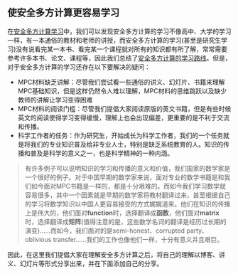 ## 使安全多方计算更容易学习
在[安全多方计算学习](https://github.com/Stu-Yang/HITSZ-SecurityGroup-MPC/tree/main/mpc/mpc-learning)中，我们可以发现安全多方计算的学习不像高中、大学的学习一样，有一本通俗的教材和老师的讲授，而安全多方计算的学习(甚至是研究生学习)没有说看完某一本书、看完某一个课程就对所有的知识都有所了解，常常需要参考许多本书、论文、课程等，因此我们总结了[安全多方计算的学习路线](https://github.com/Stu-Yang/HITSZ-SecurityGroup-MPC/tree/main/mpc/mpc-learning#2-%E5%AE%89%E5%85%A8%E5%A4%9A%E6%96%B9%E8%AE%A1%E7%AE%97%E5%AD%A6%E4%B9%A0%E8%B7%AF%E7%BA%BF)。但是，对于安全多方计算的学习还存在以下要解决的疑问：
+ MPC材料缺乏讲解：尽管我们尝试看一些通俗的讲义、幻灯片、书籍来理解MPC基础知识，但是这样仍然令人难以理解，MPC材料的思维跳跃以及缺少教师的讲解让学习变得困难
+ MPC材料的阅读门槛：尽管我们提倡大家阅读原版的英文书籍，但是有些时候英文的阅读使得学习变得缓慢，理解上也会出现偏差，更重要的是不利于交流和传播。
+ 科学工作者的任务：作为研究生，开始成长为科学工作者，我们的一个任务就是将我们的专业知识普及给非专业人士，特别是缺乏系统教育的人。知识的传播和普及是科学的意义之一，也是科学精神的一种内涵。

> 有许多例子可以说明知识的学习和传播的意义和价值，我们国家的数学家是一个很好的例子。对于中国早期的数学家来说，面对专业的数学书籍是和我们如今面对MPC书籍是一样的，都是十分艰难的。而如今我们学习数学就容易很多，其中一个因素就是早期的数学家将教材翻译过来，甚至根据自己的学习将数学知识以中国人更容易接受的方式娓娓道来。他们在知识的传播上是伟大的，他们面对**function**时，选择翻译成**函数**，他们面对**matrix**时，选择翻译成**矩阵**(值得注意的是，这些数学名词的翻译是经历过长期的演变)......而如今，我们面对的是semi-honest、corrupted party、oblivious transfer......我们的工作也像他们一样，十分有意义并且艰巨。

因此，在这里我们提倡大家在理解安全多方计算之后，将自己的理解以博客、讲义、幻灯片等形式分享出来，并在下面添加自己的分享。
